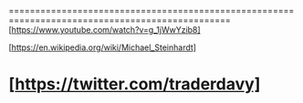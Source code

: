================================================================================================
[https://www.youtube.com/watch?v=g_1jWwYzib8]  

[https://en.wikipedia.org/wiki/Michael_Steinhardt]

[https://twitter.com/traderdavy]  
================================================================================================
